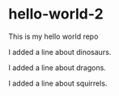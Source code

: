# hello-world-2
This is my hello world repo

I added a line about dinosaurs.

I added a line about dragons.

I added a line about squirrels.
